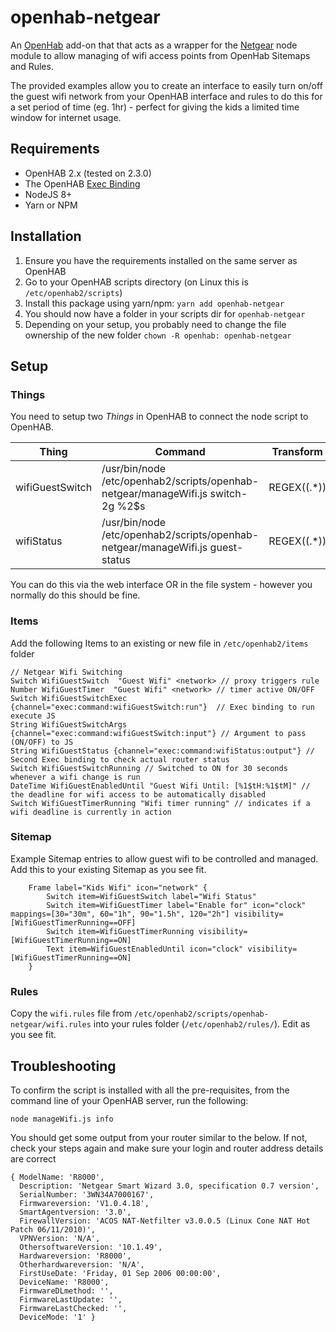 # openhab-netgear

An [OpenHab](https://www.openhab.org) add-on that that acts as a wrapper for the [Netgear](https://github.com/gruijter/netgear.js) node module to allow managing of wifi access points from OpenHab Sitemaps and Rules.

The provided examples allow you to create an interface to easily turn on/off the guest wifi network from your OpenHAB interface and rules to do this for a set period of time (eg. 1hr) - perfect for giving the kids a limited time window for internet usage.

## Requirements
* OpenHAB 2.x (tested on 2.3.0)
* The OpenHAB [Exec Binding](https://www.openhab.org/addons/bindings/exec/)
* NodeJS 8+
* Yarn or NPM

## Installation
1. Ensure you have the requirements installed on the same server as OpenHAB
1. Go to your OpenHAB scripts directory (on Linux this is `/etc/openhab2/scripts`)
1. Install this package using yarn/npm: `yarn add openhab-netgear`
1. You should now have a folder in your scripts dir for `openhab-netgear`
1. Depending on your setup, you probably need to change the file ownership of the new folder `chown -R openhab: openhab-netgear`

## Setup
### Things
You need to setup two *Things* in OpenHAB to connect the node script to OpenHAB. 

| Thing           | Command                                                                          | Transform   | Interval | Timeout | Autorun |
| ----------------|----------------------------------------------------------------------------------|-------------|----------|---------|---------|
| wifiGuestSwitch | /usr/bin/node /etc/openhab2/scripts/openhab-netgear/manageWifi.js switch-2g %2$s | REGEX((.*)) | 0        | 15      | OFF     |
| wifiStatus      | /usr/bin/node /etc/openhab2/scripts/openhab-netgear/manageWifi.js guest-status   | REGEX((.*)) | 60       | 15      | OFF     |

You can do this via the web interface OR in the file system - however you normally do this should be fine.

### Items
Add the following Items to an existing or new file in `/etc/openhab2/items` folder
```
// Netgear Wifi Switching
Switch WifiGuestSwitch  "Guest Wifi" <network> // proxy triggers rule
Number WifiGuestTimer  "Guest Wifi" <network> // timer active ON/OFF
Switch WifiGuestSwitchExec {channel="exec:command:wifiGuestSwitch:run"}  // Exec binding to run execute JS 
String WifiGuestSwitchArgs {channel="exec:command:wifiGuestSwitch:input"} // Argument to pass (ON/OFF) to JS
String WifiGuestStatus {channel="exec:command:wifiStatus:output"} // Second Exec binding to check actual router status
Switch WifiGuestSwitchRunning // Switched to ON for 30 seconds whenever a wifi change is run
DateTime WifiGuestEnabledUntil "Guest Wifi Until: [%1$tH:%1$tM]" // the deadline for wifi access to be automatically disabled
Switch WifiGuestTimerRunning "Wifi timer running" // indicates if a wifi deadline is currently in action
```

### Sitemap
Example Sitemap entries to allow guest wifi to be controlled and managed. Add this to your existing Sitemap as you see fit.
```
    Frame label="Kids Wifi" icon="network" {
        Switch item=WifiGuestSwitch label="Wifi Status"
        Switch item=WifiGuestTimer label="Enable for" icon="clock" mappings=[30="30m", 60="1h", 90="1.5h", 120="2h"] visibility=[WifiGuestTimerRunning==OFF]
        Switch item=WifiGuestTimerRunning visibility=[WifiGuestTimerRunning==ON]
        Text item=WifiGuestEnabledUntil icon="clock" visibility=[WifiGuestTimerRunning==ON]
    }
```

### Rules
Copy the `wifi.rules` file from `/etc/openhab2/scripts/openhab-netgear/wifi.rules` into your rules folder (`/etc/openhab2/rules/`). Edit as you see fit.

## Troubleshooting
To confirm the script is installed with all the pre-requisites, from the command line of your OpenHAB server, run the following:
```
node manageWifi.js info
```
You should get some output from your router similar to the below. If not, check your steps again and make sure your login and router address details are correct
```
{ ModelName: 'R8000',
  Description: 'Netgear Smart Wizard 3.0, specification 0.7 version',
  SerialNumber: '3WN34A7000167',
  Firmwareversion: 'V1.0.4.18',
  SmartAgentversion: '3.0',
  FirewallVersion: 'ACOS NAT-Netfilter v3.0.0.5 (Linux Cone NAT Hot Patch 06/11/2010)',
  VPNVersion: 'N/A',
  OthersoftwareVersion: '10.1.49',
  Hardwareversion: 'R8000',
  Otherhardwareversion: 'N/A',
  FirstUseDate: 'Friday, 01 Sep 2006 00:00:00',
  DeviceName: 'R8000',
  FirmwareDLmethod: '',
  FirmwareLastUpdate: '',
  FirmwareLastChecked: '',
  DeviceMode: '1' }
```